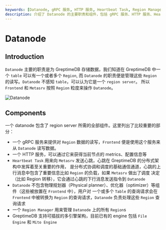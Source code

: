 ```yaml
---
keywords: [Datanode, gRPC 服务, HTTP 服务, Heartbeat Task, Region Manager]
description: 介绍了 Datanode 的主要职责和组件，包括 gRPC 服务、HTTP 服务、Heartbeat Task 和 Region Manager。
---
```


# Datanode

## Introduction

`Datanode` 主要的职责是为 GreptimeDB 存储数据，我们知道在 GreptimeDB 中一个 `table` 可以有一个或者多个 `Region`, 
而 `Datanode` 的职责便是管理这些 `Region` 的读写。`Datanode` 不感知 `table`，可以认为它是一个 `region server`。
所以 `Frontend` 和 `Metasrv` 按照 `Region` 粒度来操作 `Datanode`。

![Datanode](/datanode.png)

## Components

一个 datanode 包含了 region server 所需的全部组件。这里列出了比较重要的部分：

- 一个 gRPC 服务来提供对 `Region` 数据的读写，`Frontend` 便是使用这个服务来从 `Datanode` 读写数据。
- 一个 HTTP 服务，可以通过它来获得当前节点的 metrics、配置信息等
- `Heartbeat Task` 用来向 `Metasrv` 发送心跳，心跳在 GreptimeDB 的分布式架构中发挥着至关重要的作用，
  是分布式协调和调度的基础通信通道，心跳的上行消息中包含了重要信息比如 `Region` 的负载，如果 `Metasrv` 做出了调度
  决定（比如 Region 转移），它会通过心跳的下行消息发送指令到 `Datanode`
- `Datanode` 不包含物理规划器（Physical planner）、优化器（optimizer）等组件（这些被放置在 `Frontend` 中），用户对
  一个或多个 `Table` 的查询请求会在 `Frontend` 中被转换为 `Region` 的查询请求，`Datanode` 负责处理这些 `Region` 查询请求
- 一个 `Region Manager` 用来管理 `Datanode` 上的所有 `Region`s
- GreptimeDB 支持可插拔的多引擎架构，目前已有的 engine 包括 `File Engine` 和 `Mito Engine`
